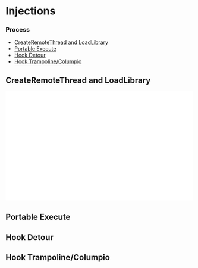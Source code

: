# Injections



### Process
  * [CreateRemoteThread and LoadLibrary](https://github.com/vicboma1/Inject-DLL/blob/master/README.md#createremotethread-and-loadlibrary)
  * [Portable Execute](https://github.com/vicboma1/Inject-DLL/blob/master/README.md#portalble-execute)
  * [Hook Detour](https://github.com/vicboma1/Inject-DLL/blob/master/README.md#hook-detour)
  * [Hook Trampoline/Columpio](https://github.com/vicboma1/Inject-DLL/blob/master/README.md#hook-trampolinecolumpio)
  
  
## CreateRemoteThread and LoadLibrary

[![Click to Video](https://github.com/vicboma1/Inject-DLL/blob/master/assets/injectDll_C_Nativo.gif)](https://youtu.be/zQpBnYENabU)

## Portable Execute
## Hook Detour
## Hook Trampoline/Columpio
